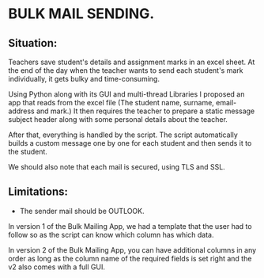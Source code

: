# BULK MAIL SENDING.
## Situation:
Teachers save student's details and assignment marks in an excel sheet. 
At the end of the day when the teacher wants to send each student's mark individually, it gets bulky and time-consuming.

Using Python along with its GUI and multi-thread Libraries I proposed an app that reads from the excel file 
(The student name, surname, email-address and mark.) It then requires the teacher to prepare a static message subject
header along with some personal details about the teacher.

After that, everything is handled by the script.
The script automatically builds a custom message one by one for each student and then sends it to the student.

We should also note that each mail is secured, using TLS and SSL.

## Limitations:
- The sender mail should be OUTLOOK.

In version 1 of the Bulk Mailing App, we had a template that the user had to follow so as the script can know
which column has which data.

In version 2 of the Bulk Mailing App, you can have additional columns in any order as long as the 
column name of the required fields is set right and the v2 also comes with a full GUI.